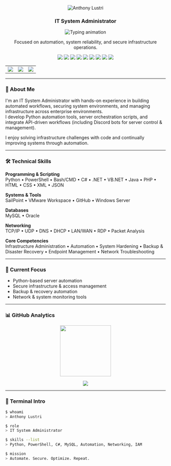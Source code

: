 <p align="center">
  <img src="https://readme-typing-svg.herokuapp.com?font=Montserrat&size=38&duration=3000&pause=500&color=1F75FE&center=true&vCenter=true&width=435&lines=Anthony+Lustri" alt="Anthony Lustri"/>
</p>
<h3 align="center">IT System Administrator</h3>

<!-- Typing Animation -->
<p align="center">
  <img src="https://readme-typing-svg.herokuapp.com?font=Jetbrains+Mono&weight=500&size=18&duration=3000&pause=800&color=0078F3&center=true&vCenter=true&width=550&lines=Infrastructure+Automation+%7C+System+Security;Server+Administration+%26+Monitoring;Python+%26+PowerShell+Automation;Improving+Systems+Every+Day" alt="Typing animation"/>
</p>

<p align="center">
Focused on automation, system reliability, and secure infrastructure operations.
</p>

<!-- Tech Skill Badges -->
<p align="center">
<img src="https://img.shields.io/badge/Python-3776AB?logo=python&logoColor=white" />
<img src="https://img.shields.io/badge/PowerShell-5391FE?logo=powershell&logoColor=white" />
<img src="https://img.shields.io/badge/C%23-239120?logo=csharp&logoColor=white" />
<img src="https://img.shields.io/badge/.NET-512BD4?logo=dotnet&logoColor=white" />
<img src="https://img.shields.io/badge/Bash-121011?logo=gnu-bash&logoColor=white" />
<img src="https://img.shields.io/badge/HTML5-E34F26?logo=html5&logoColor=white" />
<img src="https://img.shields.io/badge/CSS3-1572B6?logo=css3&logoColor=white" />
<img src="https://img.shields.io/badge/MySQL-4479A1?logo=mysql&logoColor=white" />
<img src="https://img.shields.io/badge/Oracle-F80000?logo=oracle&logoColor=white" />
</p>

<!-- Contact Buttons -->
<table align="center">
<tr>
<td>
<a href="https://github.com/AnthonyLustri" target="_blank" rel="noopener noreferrer">
<img src="https://img.shields.io/badge/GitHub-000000?style=for-the-badge&logo=github&logoColor=white"/>
</a>
</td>
<td>
<a href="https://linkedin.com/in/anthony-lustri" target="_blank" rel="noopener noreferrer">
<img src="https://img.shields.io/badge/LinkedIn-0A66C2?style=for-the-badge&logo=linkedin&logoColor=white"/>
</a>
</td>
<td>
<a href="https://discord.com/users/TechyANT" target="_blank" rel="noopener noreferrer">
<img src="https://img.shields.io/badge/Discord-5865F2?style=for-the-badge&logo=discord&logoColor=white"/>
</a>
</td>
</tr>
</table>


---

### 🧠 About Me

I'm an IT System Administrator with hands-on experience in building automated workflows, securing system environments, and managing infrastructure across enterprise environments.  
I develop Python automation tools, server orchestration scripts, and integrate API-driven workflows (including Discord bots for server control & management).

I enjoy solving infrastructure challenges with code and continually improving systems through automation.

---

### 🛠️ Technical Skills

**Programming & Scripting**  
Python • PowerShell • Bash/CMD • C# • .NET • VB.NET • Java • PHP • HTML • CSS • XML • JSON  

**Systems & Tools**  
SailPoint • VMware Workspace • GitHub • Windows Server  

**Databases**  
MySQL • Oracle  

**Networking**  
TCP/IP • UDP • DNS • DHCP • LAN/WAN • RDP • Packet Analysis  

**Core Competencies**  
Infrastructure Administration • Automation • System Hardening • Backup & Disaster Recovery • Endpoint Management • Network Troubleshooting

---

### 🚀 Current Focus

- Python-based server automation
- Secure infrastructure & access management
- Backup & recovery automation
- Network & system monitoring tools

---

### 📊 GitHub Analytics

<p align="center">
<img height="160" src="https://github-readme-stats.vercel.app/api?username=AnthonyLustri&show_icons=true&theme=default&hide_border=false&include_all_commits=true" /></p>

<p align="center">
<img src="https://github-readme-stats.vercel.app/api/top-langs/?username=AnthonyLustri&layout=compact&theme=default&hide_border=false" />
</p>

---

### 🧾 Terminal Intro

```bash
$ whoami
> Anthony Lustri

$ role
> IT System Administrator

$ skills --list
> Python, PowerShell, C#, MySQL, Automation, Networking, IAM

$ mission
> Automate. Secure. Optimize. Repeat.
